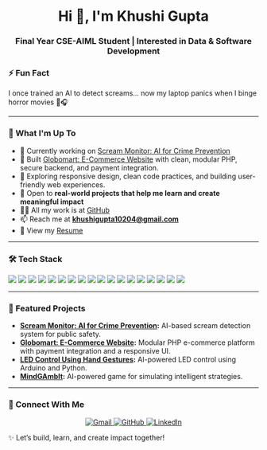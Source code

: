 <h1 align="center">Hi 👋, I'm Khushi Gupta</h1>

<h3 align="center">Final Year CSE-AIML Student | Interested in Data & Software Development</h3>

### ⚡ Fun Fact

I once trained an AI to detect screams… now my laptop panics when I binge horror movies 👻🎧

---

### 🚀 What I'm Up To

- 🔭 Currently working on [Scream Monitor: AI for Crime Prevention](https://github.com/khushigupta124/Scream-Monitor-AI-for-Crime-Prevention)
- 🛒 Built [Globomart: E-Commerce Website](https://github.com/khushigupta124/Globomart) with clean, modular PHP, secure backend, and payment integration.
- 🌱 Exploring responsive design, clean code practices, and building user-friendly web experiences.
- 👯 Open to **real-world projects that help me learn and create meaningful impact**
- 👩‍💻 All my work is at [GitHub](https://github.com/khushigupta124)
- 📫 Reach me at **khushigupta10204@gmail.com**
- 📄 View my [Resume](https://drive.google.com/file/d/175IPPxC09BX3g4Qvq0VLs_BdlQeXmWis/view?usp=sharing)

---

### 🛠️ Tech Stack

<p>
  <img src="https://img.shields.io/badge/HTML5-E34F26?style=flat-square&logo=html5&logoColor=white"/>
  <img src="https://img.shields.io/badge/CSS3-1572B6?style=flat-square&logo=css3&logoColor=white"/>
  <img src="https://img.shields.io/badge/JavaScript-F7DF1E?style=flat-square&logo=javascript&logoColor=black"/>
  <img src="https://img.shields.io/badge/PHP-777BB4?style=flat-square&logo=php&logoColor=white"/>
  <img src="https://img.shields.io/badge/Python-3776AB?style=flat-square&logo=python&logoColor=white"/>
  <img src="https://img.shields.io/badge/C++-00599C?style=flat-square&logo=c%2B%2B&logoColor=white"/>
  <img src="https://img.shields.io/badge/React-20232A?style=flat-square&logo=react&logoColor=61DAFB"/>
  <img src="https://img.shields.io/badge/MySQL-4479A1?style=flat-square&logo=mysql&logoColor=white"/>
  <img src="https://img.shields.io/badge/Node.js-339933?style=flat-square&logo=node.js&logoColor=white"/>
  <img src="https://img.shields.io/badge/Express.js-000000?style=flat-square&logo=express&logoColor=white"/>
  <img src="https://img.shields.io/badge/TensorFlow-FF6F00?style=flat-square&logo=tensorflow&logoColor=white"/>
  <img src="https://img.shields.io/badge/Pandas-150458?style=flat-square&logo=pandas&logoColor=white"/>
  <img src="https://img.shields.io/badge/NumPy-013243?style=flat-square&logo=numpy&logoColor=white"/>
  <img src="https://img.shields.io/badge/JSON-000000?style=flat-square&logo=json&logoColor=white"/>
  <img src="https://img.shields.io/badge/OpenCV-5C3EE8?style=flat-square&logo=opencv&logoColor=white"/>
  <img src="https://img.shields.io/badge/Git-F05032?style=flat-square&logo=git&logoColor=white"/>
  <img src="https://img.shields.io/badge/GitHub-181717?style=flat-square&logo=github&logoColor=white"/>
  <img src="https://img.shields.io/badge/Arduino-00979D?style=flat-square&logo=arduino&logoColor=white"/>
</p>


---

### 🌟 Featured Projects

- **[Scream Monitor: AI for Crime Prevention](https://github.com/khushigupta124/Scream-Monitor-AI-for-Crime-Prevention):** AI-based scream detection system for public safety.
- **[Globomart: E-Commerce Website](https://github.com/khushigupta124/Globomart):** Modular PHP e-commerce platform with payment integration and a responsive UI.
- **[LED Control Using Hand Gestures](https://github.com/khushigupta124/LED_control_using_Hand_Gestures):** AI-powered LED control using Arduino and Python.
- **[MindGAmbIt](https://github.com/khushigupta124/MindGAmbIt):** AI-powered game for simulating intelligent strategies.

---

### 🔗 Connect With Me

<p align="center">
  <a href="mailto:khushigupta10204@gmail.com">
    <img src="https://img.shields.io/badge/Gmail-D14836?style=for-the-badge&logo=gmail&logoColor=white" alt="Gmail" />
  </a>
  <a href="https://github.com/khushigupta124">
    <img src="https://img.shields.io/badge/GitHub-000?style=for-the-badge&logo=github&logoColor=white" alt="GitHub" />
  </a>
  <a href="https://www.linkedin.com/in/khushi-gupta1002/">
    <img src="https://img.shields.io/badge/LinkedIn-0077B5?style=for-the-badge&logo=linkedin&logoColor=white" alt="LinkedIn" />
  </a>
</p>


✨ Let’s build, learn, and create impact together!
